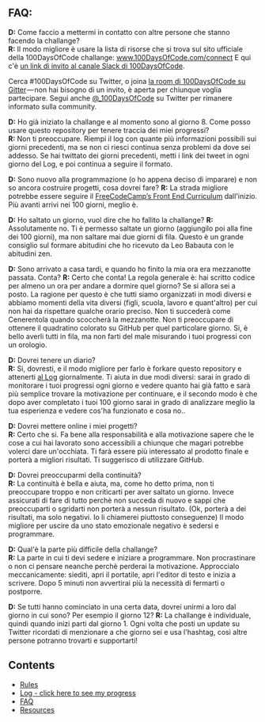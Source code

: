 ## FAQ:
  **D:** Come faccio a mettermi in contatto con altre persone che stanno facendo la challange?  
  **R:** Il modo migliore è usare la lista di risorse che si trova sul sito ufficiale della 100DaysOfCode challange:
  www.100DaysOfCode.com/connect 
  E qui c'è [un link di invito al canale Slack di 100DaysOfCode](https://join.slack.com/t/100xcode/shared_invite/enQtNzQwMzIwMzQxODc5LWQwMjU5Mjg0N2ZiMzIzYzJiZmE0YjNiYTBiZDBjNjlkNjBmMTYxNDBmNmE2YmE2YzY4NTgzY2Y5NDQxNWY5ZDM).
  
  Cerca #100DaysOfCode su Twitter, o joina [la room di 100DaysOfCode su Gitter](https://gitter.im/Kallaway/100DaysOfCode) — non hai bisogno di un invito, è aperta per chiunque voglia partecipare. Segui anche [@_100DaysOfCode](https://twitter.com/_100DaysOfCode) su Twitter per rimanere informato sulla community.

  **D:** Ho già iniziato la challange e al momento sono al giorno 8. Come posso usare questo repository per tenere traccia dei miei progressi?  
  **R:** Non ti preoccupare. Riempi il log con quante più informazioni possibili sui giorni precedenti, ma se non ci riesci continua senza problemi da dove sei addesso. Se hai twittato dei giorni precedenti, metti i link dei tweet in ogni giorno del Log, e poi continua a seguire il formato.  

  **D:** Sono nuovo alla programmazione (o ho appena deciso di imparare) e non so ancora costruire progetti, cosa dovrei fare?
  **R:** La strada migliore potrebbe essere seguire il [FreeCodeCamp’s Front End Curriculum](https://www.freecodecamp.com/) dall'inizio. Più avanti arrivi nei 100 giorni, meglio è. 

  **D:** Ho saltato un giorno, vuol dire che ho fallito la challange?
  **R:** Assolutamente no. Ti è permesso saltate un giorno (aggiungilo poi alla fine dei 100 giorni), ma non saltare mai due giorni di fila. Questo è un grande consiglio sul formare abitudini che ho ricevuto da Leo Babauta con le abitudini zen.

  **D:** Sono arrivato a casa tardi, e quando ho finito la mia ora era mezzanotte passata. Conta?
  **R:** Certo che conta! La regola generale è: hai scritto codice per almeno un ora per andare a dormire quel giorno? Se si allora sei a posto.
  La ragione per questo è che tutti siamo organizzati in modi diversi e abbiamo momenti della vita diversi (figli, scuola, lavoro e quant'altro) per cui non hai da rispettare qualche orario preciso. Non ti succederà come Cenerentola quando scoccherà la mezzanotte.
  Non ti preoccupare di ottenere il quadratino colorato su GitHub per quel particolare giorno. Si, è bello averli tutti in fila, ma non farti del male misurando i tuoi progressi con un orologio.

  **D:** Dovrei tenere un diario?  
  **R:** Si, dovresti, e il modo migliore per farlo è forkare questo repository e attenerti [al Log](log.md) giornalmente. Ti aiuta in due modi diversi: sarai in grado di monitorare i tuoi progressi ogni giorno e vedere quanto hai già fatto e sarà più semplice trovare la motivazione per continuare, e il secondo modo è che dopo aver completato i tuoi 100 giorno sarai in grado di analizzare meglio la tua esperienza e vedere cos'ha funzionato e cosa no..

  **D:** Dovrei mettere online i miei progetti?  
  **R:** Certo che si. Fa bene alla responsabilità e alla motivazione sapere che le cose a cui hai lavorato sono accessibili a chiunque che magari potrebbe volerci dare un'occhiata. Ti farà essere più interessato al prodotto finale e porterà a migliori risultati. Ti suggerisco di utilizzare GitHub.

  **D:** Dovrei preoccuparmi della continuità?  
  **R:** La continuità è bella e aiuta, ma, come ho detto prima, non ti preoccupare troppo e non criticarti per aver saltato un giorno. Invece assicurati di fare di tutto perchè non succeda di nuovo e sappi che preoccuparti o sgridarti non porterà a nessun risultato. (Ok, porterà a dei risultati, ma solo negativi. Io li chiamerei piuttosto conseguenze) Il modo migliore per uscire da uno stato emozionale negativo è sedersi e programmare.

  **D:** Qual'è la parte più difficile della challange?  
  **R:** La parte in cui ti devi sedere e iniziare a programmare. Non procrastinare o non ci pensare neanche perchè perderai la motivazione. Approccialo meccanicamente: siediti, apri il portatile, apri l'editor di testo e inizia a scrivere. Dopo 5 minuti non avvertirai più la necessità di fermarti o postporre.

  **D:** Se tutti hanno cominciato in una certa data, dovrei unirmi a loro dal giorno in cui sono? Per esempio il giorno 12?
  **R:** La challange è individuale, quindi quando inizi parti dal giorno 1. Ogni volta che posti un update su Twitter ricordati di menzionare a che giorno sei e usa l'hashtag, così altre persone potranno trovarti e supportarti!

## Contents
* [Rules](rules.md)
* [Log - click here to see my progress](log.md)
* [FAQ](FAQ.md)
* [Resources](resources.md)
